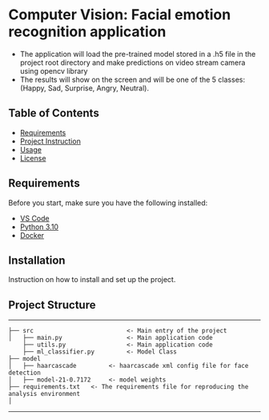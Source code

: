 # Computer Vision: Facial emotion recognition application

- The application will load the pre-trained model stored in a .h5 file in the project root directory and make predictions on video stream camera using opencv library
- The results will show on the screen and will be one of the 5 classes: (Happy, Sad, Surprise, Angry, Neutral).

## Table of Contents

- [Requirements](#requirements)
- [Project Instruction](#project-instruction)
- [Usage](#usage)
- [License](#license)

## Requirements

Before you start, make sure you have the following installed:

- [VS Code](https://code.visualstudio.com/download)
- [Python 3.10](https://www.python.org/downloads/)
- [Docker](https://www.docker.com/get-started)

## Installation

Instruction on how to install and set up the project.

## Project Structure
------------
    ├── src                          <- Main entry of the project
    │   ├── main.py                  <- Main application code
        ├── utils.py                 <- Main application code
        ├── ml_classifier.py         <- Model Class
    ├── model
    │   ├── haarcascade         <- haarcascade xml config file for face detection
    │   ├── model-21-0.7172     <- model weights
    ├── requirements.txt   <- The requirements file for reproducing the analysis environment
    │

--------
